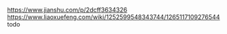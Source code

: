 https://www.jianshu.com/p/2dcff3634326
https://www.liaoxuefeng.com/wiki/1252599548343744/1265117109276544
todo